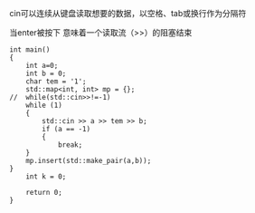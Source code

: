 
cin可以连续从键盘读取想要的数据，以空格、tab或换行作为分隔符

当enter被按下  意味着一个读取流（>>）的阻塞结束

```
int main()
{
	int a=0;
	int b = 0;
	char tem = '1';
	std::map<int, int> mp = {};
//	while(std::cin>>!=-1)
	while (1)
	{
		std::cin >> a >> tem >> b;
		if (a == -1)
		{
			break;
	}
	mp.insert(std::make_pair(a,b));
}
	int k = 0;

	return 0;
}
```
